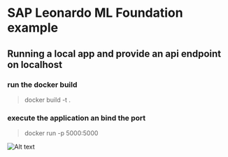 # SAP Leonardo ML Foundation example
## Running a local app and provide an api endpoint on localhost

### run the docker build

> docker build -t <your app> .

### execute the application an bind the port

> docker run -p 5000:5000 <your app>
  
  ![Alt text](postmann1.PNG?raw=true "Execute the locval API")
